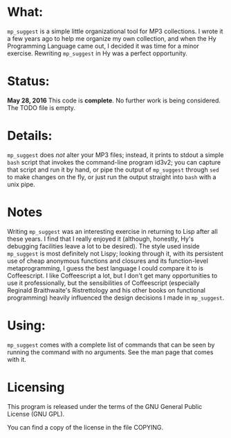 # What:

<code>mp\_suggest</code> is a simple little organizational tool for MP3
collections.  I wrote it a few years ago to help me organize my own
collection, and when the Hy Programming Language came out, I decided it
was time for a minor exercise.  Rewriting <code>mp\_suggest</code> in Hy
was a perfect opportunity.

# Status:

**May 28, 2016** This code is **complete**.  No further work is being
considered.  The TODO file is empty.

# Details:

<code>mp\_suggest</code> does *not* alter your MP3 files; instead, it
prints to stdout a simple <code>bash</code> script that invokes the
command-line program id3v2; you can capture that script and run it by
hand, or pipe the output of <code>mp\_suggest</code> through
<code>sed</code> to make changes on the fly, or just run the output
straight into <code>bash</code> with a unix pipe.

# Notes

Writing <code>mp\_suggest</code> was an interesting exercise in
returning to Lisp after all these years.  I find that I really enjoyed
it (although, honestly, Hy's debugging facilities leave a lot to be
desired).  The style used inside <code>mp\_suggest</code> is most
definitely not Lispy; looking through it, with its persistent use of
cheap anonymous functions and closures and its function-level
metaprogramming, I guess the best language I could compare it to is
Coffeescript.  I like Coffeescript a lot, but I don't get many
opportunities to use it professionally, but the sensibilities of
Coffeescript (especially Reginald Braithwaite's Ristrettology and his
other books on functional programming) heavily influenced the design
decisions I made in <code>mp\_suggest</code>.

# Using:

<code>mp\_suggest</code> comes with a complete list of commands that can
be seen by running the command with no arguments.  See the man page that
comes with it.

# Licensing

This program is released under the terms of the GNU General Public
License (GNU GPL).

You can find a copy of the license in the file COPYING.
